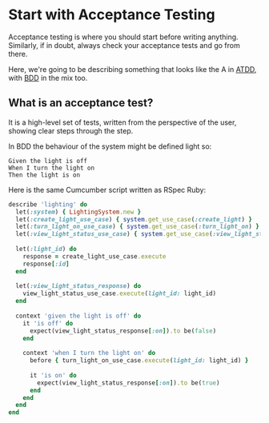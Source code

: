 # Start with Acceptance Testing


Acceptance testing is where you should start before writing anything. 
Similarly, if in doubt, always check your acceptance tests and go from there.

Here, we're going to be describing something that looks like the A in [ATDD](https://en.wikipedia.org/wiki/Acceptance_test%E2%80%93driven_development), with [BDD](https://en.wikipedia.org/wiki/Behavior-driven_development) in the mix too.

## What is an acceptance test?

It is a high-level set of tests, written from the perspective of the user, showing clear steps through the step.

In BDD the behaviour of the system might be defined light so: 

```cucumber
Given the light is off
When I turn the light on
Then the light is on
```

Here is the same Cumcumber script written as RSpec Ruby:

```ruby
describe 'lighting' do
  let(:system) { LightingSystem.new }
  let(:create_light_use_case) { system.get_use_case(:create_light) }
  let(:turn_light_on_use_case) { system.get_use_case(:turn_light_on) }
  let(:view_light_status_use_case) { system.get_use_case(:view_light_status) }
  
  let(:light_id) do
    response = create_light_use_case.execute
    response[:id]
  end
  
  let(:view_light_status_response) do
    view_light_status_use_case.execute(light_id: light_id)
  end
  
  context 'given the light is off' do
    it 'is off' do
      expect(view_light_status_response[:on]).to be(false)
    end
    
    context 'when I turn the light on' do
      before { turn_light_on_use_case.execute(light_id: light_id) } 
      
      it 'is on' do
        expect(view_light_status_response[:on]).to be(true)
      end
    end
  end
end
```
